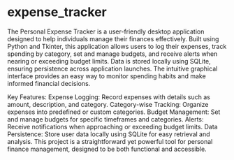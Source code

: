 # expense_tracker
The Personal Expense Tracker is a user-friendly desktop application designed to help individuals manage their finances effectively. Built using Python and Tkinter, this application allows users to log their expenses, track spending by category, set and manage budgets, and receive alerts when nearing or exceeding budget limits. Data is stored locally using SQLite, ensuring persistence across application launches. The intuitive graphical interface provides an easy way to monitor spending habits and make informed financial decisions.

Key Features:
Expense Logging: Record expenses with details such as amount, description, and category.
Category-wise Tracking: Organize expenses into predefined or custom categories.
Budget Management: Set and manage budgets for specific timeframes and categories.
Alerts: Receive notifications when approaching or exceeding budget limits.
Data Persistence: Store user data locally using SQLite for easy retrieval and analysis.
This project is a straightforward yet powerful tool for personal finance management, designed to be both functional and accessible.
